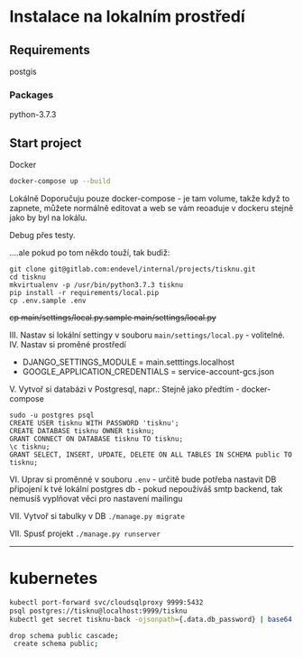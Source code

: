 # Instalace na lokalním prostředí

## Requirements
postgis

### Packages
python-3.7.3  

## Start project

Docker

```bash
docker-compose up --build
```

Lokálně
Doporučuju pouze docker-compose - je tam volume, takže když to zapnete, můžete
normálně editovat a web se vám reoaduje v dockeru stejně jako by byl na lokálu.

Debug přes testy.

....ale pokud po tom někdo touží, tak budiž:

```
git clone git@gitlab.com:endevel/internal/projects/tisknu.git
cd tisknu
mkvirtualenv -p /usr/bin/python3.7.3 tisknu
pip install -r requirements/local.pip
cp .env.sample .env
```    

~~cp main/settings/local.py.sample main/settings/local.py~~

III. Nastav si lokální settingy v souboru `main/settings/local.py` - volitelné.  
IV. Nastav si proměné prostředí  
 - DJANGO_SETTINGS_MODULE = main.setttings.localhost
 - GOOGLE_APPLICATION_CREDENTIALS = service-account-gcs.json

V. Vytvoř si databázi v Postgresql, napr.:
Stejně jako předtím - docker-compose

```
sudo -u postgres psql
CREATE USER tisknu WITH PASSWORD 'tisknu';
CREATE DATABASE tisknu OWNER tisknu;
GRANT CONNECT ON DATABASE tisknu TO tisknu;
\c tisknu;
GRANT SELECT, INSERT, UPDATE, DELETE ON ALL TABLES IN SCHEMA public TO tisknu;

```
VI. Uprav si proměnné v souboru `.env` 
    - určitě bude potřeba nastavit DB připojení k tvé lokální postgres db
    - pokud nepoužíváš smtp backend, tak nemusíš vyplňovat věci pro nastavení mailingu
    
VII. Vytvoř si tabulky v DB `./manage.py migrate`

VII. Spusť projekt `./manage.py runserver`


---------------
# kubernetes
```bash
kubectl port-forward svc/cloudsqlproxy 9999:5432
psql postgres://tisknu@localhost:9999/tisknu
kubectl get secret tisknu-back -ojsonpath={.data.db_password} | base64 --decode

drop schema public cascade;
 create schema public;

```